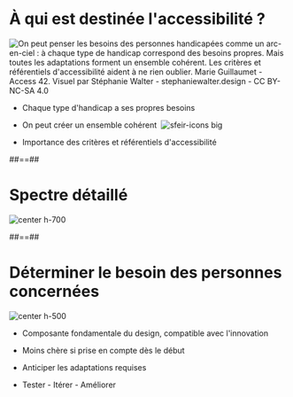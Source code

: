 # À qui est destinée l'accessibilité ?

<img src="../assets/images/stephaniewalter-arc-en-ciel-accessibilite.jpg" class="center h-550" alt="On peut penser les besoins des personnes handicapées comme un arc-en-ciel : à chaque type de handicap correspond des besoins propres. Mais toutes les adaptations forment un ensemble cohérent. Les critères et référentiels d'accessibilité aident à ne rien oublier. Marie Guillaumet - Access 42. Visuel par Stéphanie Walter - stephaniewalter.design - CC BY-NC-SA 4.0">

- Chaque type d'handicap a ses propres besoins

- On peut créer un ensemble cohérent &nbsp;![sfeir-icons big](sun)<!-- .element: style="--icon-color:blue;" -->

- Importance des critères et référentiels d'accessibilité

##==##

# Spectre détaillé

![center h-700](./assets/images/types-handicap.jpeg)

##==##

# Déterminer le besoin des personnes concernées

![center h-500](../assets/images/stephaniewalter-accessibilite-design-innovation.jpg)

- Composante fondamentale du design, compatible avec l'innovation

- Moins chère si prise en compte dès le début

- Anticiper les adaptations requises

- Tester - Itérer - Améliorer
